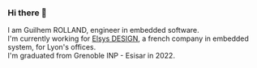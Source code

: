 ### Hi there 👋
I am Guilhem ROLLAND, engineer in embedded software.  
I'm currently working for [Elsys DESIGN](www.elsys-design.com), a french company in embedded system, for Lyon's offices.  
I'm graduated from Grenoble INP - Esisar in 2022.  

<!--
**GuilhemROLLAND/GuilhemROLLAND** is a ✨ _special_ ✨ repository because its `README.md` (this file) appears on your GitHub profile.

Here are some ideas to get you started:

- 🔭 I’m currently working on ...
- 🌱 I’m currently learning ...
- 👯 I’m looking to collaborate on ...
- 🤔 I’m looking for help with ...
- 💬 Ask me about ...
- 📫 How to reach me: ...
- 😄 Pronouns: ...
- ⚡ Fun fact: ...
-->
